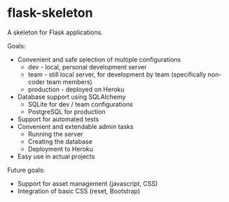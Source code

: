 flask-skeleton
==============

A skeleton for Flask applications.

Goals:
* Convenient and safe selection of multiple configurations
	* dev - local, personal development server
	* team - still local server, for development by team (specifically non-coder team members)
	* production - deployed on Heroku
* Database support using SQLAlchemy
	* SQLite for dev / team configurations
	* PostgreSQL for production
* Support for automated tests
* Convenient and extendable admin tasks
	* Running the server
	* Creating the database
	* Deployment to Heroku
* Easy use in actual projects

Future goals:
* Support for asset management (javascript, CSS)
* Integration of basic CSS (reset, Bootstrap)

